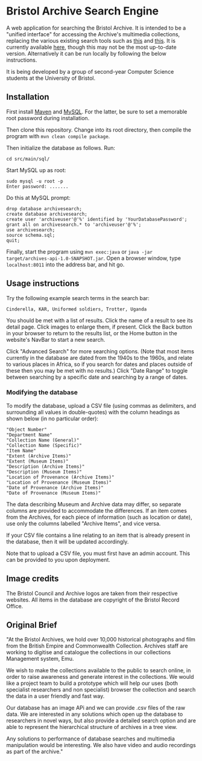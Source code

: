# Bristol Archive Search Engine

A web application for searching the Bristol Archive. It is intended to be a
"unified interface" for accessing the Archive's multimedia collections,
replacing the various existing search tools such as
[this](http://museums.bristol.gov.uk/) and
[this](http://museums.bristol.gov.uk/). It is currently available
[here](https://archivesearch.spe.cs.bris.ac.uk), though this may not be the
most up-to-date version. Alternatively it can be run locally by following the
below instructions.

It is being developed by a group of second-year Computer Science students at
the University of Bristol.

## Installation

First install [Maven](https://maven.apache.org/install.html) and
[MySQL](https://dev.mysql.com/doc/mysql-installation-excerpt/5.7/en/). For the
latter, be sure to set a memorable root password during installation.

Then clone this repository. Change into its root directory, then compile the
program with `mvn clean compile package`.

Then initialize the database as follows. Run:

```
cd src/main/sql/
```

Start MySQL up as root:

```
sudo mysql -u root -p
Enter password: .......
```

Do this at MySQL prompt:

```
drop database archivesearch;
create database archivesearch;
create user 'archiveuser'@'%' identified by 'YourDatabasePassword';
grant all on archivesearch.* to 'archiveuser'@'%';
use archivesearch;
source schema.sql;
quit;
```

Finally, start the program using `mvn exec:java` or `java -jar
target/archives-api-1.0-SNAPSHOT.jar`. Open a browser window, type
`localhost:8011` into the address bar, and hit go.

## Usage instructions

Try the following example search terms in the search bar:

```
Cinderella, KAR, Uniformed soldiers, Trotter, Uganda
```

You should be met with a list of results. Click the name of a result to see its
detail page. Click images to enlarge them, if present. Click the Back button in
your browser to return to the results list, or the Home button in the website's
NavBar to start a new search.

Click "Advanced Search" for more searching options. (Note that most items
currently in the database are dated from the 1940s to the 1960s, and relate to
various places in Africa, so if you search for dates and places outside of
these then you may be met with no results.) Click "Date Range" to toggle
between searching by a specific date and searching by a range of dates.

### Modifying the database

To modify the database, upload a CSV file (using commas as delimiters, and
surrounding all values in double-quotes) with the column headings as shown
below (in no particular order):

```
"Object Number"
"Department Name"
"Collection Name (General)"
"Collection Name (Specific)"
"Item Name"
"Extent (Archive Items)"
"Extent (Museum Items)"
"Description (Archive Items)"
"Description (Museum Items)"
"Location of Provenance (Archive Items)"
"Location of Provenance (Museum Items)"
"Date of Provenance (Archive Items)"
"Date of Provenance (Museum Items)"
```

The data describing Museum and Archive data may differ, so separate columns are
provided to accommodate the differences. If an item comes from the Archives,
for each piece of information (such as location or date), use only the columns
labelled "Archive Items", and vice versa.

If your CSV file contains a line relating to an item that is already present in
the database, then it will be updated accordingly.

Note that to upload a CSV file, you must first have an admin account. This can
be provided to you upon deployment.

## Image credits

The Bristol Council and Archive logos are taken from their respective
websites. All items in the database are copyright of the Bristol Record Office.

## Original Brief

"At the Bristol Archives, we hold over 10,000 historical photographs and film
from the British Empire and Commonwealth Collection. Archives staff are working
to digitise and catalogue the collections in our collections Management system,
Emu.

We wish to make the collections available to the public to search online, in
order to raise awareness and generate interest in the collections. We would
like a project team to build a prototype which will help our uses (both
specialist researchers and non specialist) browser the collection and search
the data in a user friendly and fast way.

Our database has an image APi and we can provide .csv files of the raw data. We
are interested in any solutions which open up the database to researchers in
novel ways, but also provide a detailed search option and are able to represent
the hierarchical structure of archives in a tree view.

Any solutions to performance of database searches and multimedia manipulation
would be interesting. We also have video and audio recordings as part of the
archive."
